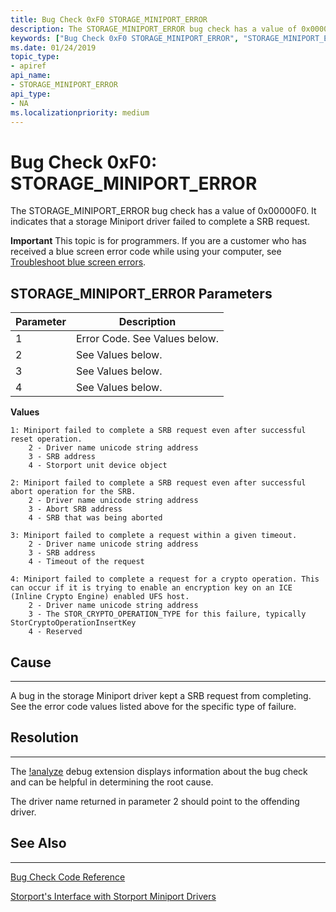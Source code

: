 ```yaml
---
title: Bug Check 0xF0 STORAGE_MINIPORT_ERROR
description: The STORAGE_MINIPORT_ERROR bug check has a value of 0x00000F0. It indicates that a storage Miniport driver failed to complete a SRB request.
keywords: ["Bug Check 0xF0 STORAGE_MINIPORT_ERROR", "STORAGE_MINIPORT_ERROR"]
ms.date: 01/24/2019
topic_type:
- apiref
api_name:
- STORAGE_MINIPORT_ERROR
api_type:
- NA
ms.localizationpriority: medium
---
```


# Bug Check 0xF0: STORAGE\_MINIPORT\_ERROR

The STORAGE\_MINIPORT\_ERROR bug check has a value of 0x00000F0. It indicates that a storage Miniport driver failed to complete a SRB request.


**Important** This topic is for programmers. If you are a customer who has received a blue screen error code while using your computer, see [Troubleshoot blue screen errors](https://windows.microsoft.com/windows-10/troubleshoot-blue-screen-errors).
 

## STORAGE\_MINIPORT\_ERROR Parameters

|Parameter|Description|
|-------- |---------- |
|1| Error Code. See Values below.|
|2| See Values below.|
|3| See Values below.|
|4| See Values below.|

**Values**

```text
1: Miniport failed to complete a SRB request even after successful reset operation.
    2 - Driver name unicode string address
    3 - SRB address
    4 - Storport unit device object

2: Miniport failed to complete a SRB request even after successful abort operation for the SRB.
    2 - Driver name unicode string address
    3 - Abort SRB address
    4 - SRB that was being aborted

3: Miniport failed to complete a request within a given timeout.
    2 - Driver name unicode string address
    3 - SRB address
    4 - Timeout of the request

4: Miniport failed to complete a request for a crypto operation. This can occur if it is trying to enable an encryption key on an ICE (Inline Crypto Engine) enabled UFS host. 
    2 - Driver name unicode string address
    3 - The STOR_CRYPTO_OPERATION_TYPE for this failure, typically StorCryptoOperationInsertKey
    4 - Reserved    
```


## Cause
-----

A bug in the storage Miniport driver kept a SRB request from completing. See the error code values listed above for the specific type of failure.


## Resolution
-----

The [!analyze](-analyze.md) debug extension displays information about the bug check and can be helpful in determining the root cause. 

The driver name returned in parameter 2 should point to the offending driver.


## See Also
----------

[Bug Check Code Reference](bug-check-code-reference2.md)

[Storport's Interface with Storport Miniport Drivers](https://docs.microsoft.com/windows-hardware/drivers/storage/storport-s-interface-with-storport-miniport-drivers)

